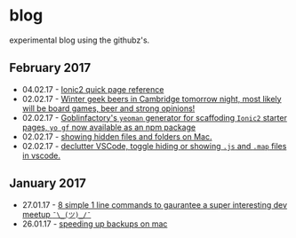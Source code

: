 # blog

experimental blog using the githubz's.

## February 2017 

* 04.02.17 - [Ionic2 quick page reference](/posts/2017-02-feb/ionic2-quick-page-reference.md)
* 02.02.17 - [Winter geek beers in Cambridge tomorrow night, most likely will be board games, beer and strong opinions!](https://www.meetup.com/CAMDUG/events/237139705/)
* 02.02.17 - [Goblinfactory's `yeoman` generator for scaffoding `Ionic2` starter pages, `yo gf` now available as an npm package](https://www.npmjs.com/package/generator-gf)
* 02.02.17 - [showing hidden files and folders on Mac.](/posts/2017-02-feb/how-to-show-hidden-files-and-folders-on-mac.md)
* 02.02.17 - [declutter VSCode, toggle hiding or showing `.js` and `.map` files in vscode.](/posts/2017-02-feb/declutter-the-ionic-ide.md)

## January 2017

* 27.01.17 - [8 simple 1 line commands to gaurantee a super interesting dev meetup `¯\_(ツ)_/¯`](/posts/2017-01-jan/8-simple-1-line-commands-to-gaurantee-a-super-interesting-dev-meetup.md)
* 26.01.17 - [speeding up backups on mac](/posts/2017-01-jan/speeding-up-backups-on-mac.md)


